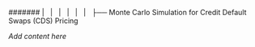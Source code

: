 ####### |   |   |   |   |   |   ├── Monte Carlo Simulation for Credit Default Swaps (CDS) Pricing

*Add content here*